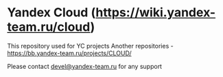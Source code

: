 # Yandex Cloud (https://wiki.yandex-team.ru/cloud)

This repository used for YC projects
Another repositories - https://bb.yandex-team.ru/projects/CLOUD/

Please contact devel@yandex-team.ru for any support

